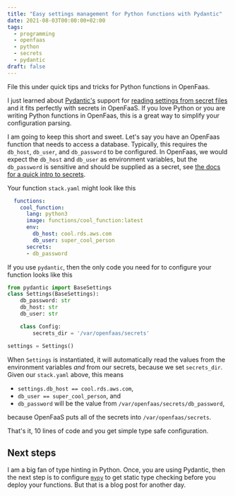 ```yaml
---
title: "Easy settings management for Python functions with Pydantic"
date: 2021-08-03T00:00:00+02:00
tags:
  - programming
  - openfaas
  - python
  - secrets
  - pydantic
draft: false
---
```


File this under quick tips and tricks for Python functions in OpenFaas.

I just learned about [Pydantic's](https://pydantic-docs.helpmanual.io/) support for [reading settings from secret files](https://pydantic-docs.helpmanual.io/usage/settings/#secret-support) and it fits perfectly with secrets in OpenFaaS. If you love Python or you are writing Python functions in OpenFaas, this is a great way to simplify your configuration parsing.

<!-- more -->

I am going to keep this short and sweet. Let's say you have an OpenFaas function that needs to access a database. Typically, this requires the `db_host`, `db_user`, and `db_password` to be configured. In OpenFaas, we would expect the `db_host` and `db_user` as environment variables, but the `db_password` is sensitive and should be supplied as a secret, see [the docs for a quick intro to secrets](https://docs.openfaas.com/reference/secrets/).

Your function `stack.yaml` might look like this

```yaml
  functions:
    cool_function:
      lang: python3
      image: functions/cool_function:latest
      env:
        db_host: cool.rds.aws.com
        db_user: super_cool_person
      secrets:
      - db_password
```

If you use `pydantic`, then the only code you need for to configure your function looks like this

```py
from pydantic import BaseSettings
class Settings(BaseSettings):
    db_password: str
    db_host: str
    db_user: str

    class Config:
        secrets_dir = '/var/openfaas/secrets'

settings = Settings()
```

When `Settings` is instantiated, it will automatically read the values from the environment variables _and_ from our secrets, because we set `secrets_dir`. Given our `stack.yaml` above, this means

* `settings.db_host == cool.rds.aws.com`,
* `db_user == super_cool_person`, and
* `db_password` will be the value from `/var/openfaas/secrets/db_password`,

because OpenFaaS puts all of the secrets into `/var/openfaas/secrets`.

That's it, 10 lines of code and you get simple type safe configuration.

## Next steps

I am a big fan of type hinting in Python. Once, you are using Pydantic, then the next step is to configure [`mypy`](http://mypy-lang.org/) to get static type checking before you deploy your functions. But that is a blog post for another day.